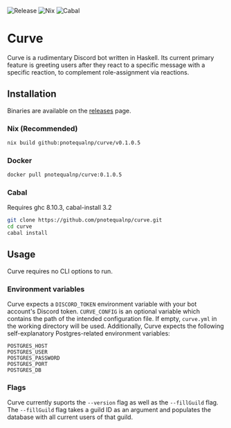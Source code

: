 ![Release](https://github.com/pnotequalnp/curve/workflows/Release/badge.svg)
![Nix](https://github.com/pnotequalnp/curve/workflows/Nix/badge.svg)
![Cabal](https://github.com/pnotequalnp/curve/workflows/Cabal/badge.svg)

# Curve
Curve is a rudimentary Discord bot written in Haskell. Its current primary feature is greeting users after they react to a specific message with a specific reaction, to complement role-assignment via reactions.

## Installation
Binaries are available on the [releases](https://github.com/pnotequalnp/curve/releases) page.

### Nix (Recommended)
```bash
nix build github:pnotequalnp/curve/v0.1.0.5
```

### Docker
```bash
docker pull pnotequalnp/curve:0.1.0.5
```

### Cabal
Requires ghc 8.10.3, cabal-install 3.2

```bash
git clone https://github.com/pnotequalnp/curve.git
cd curve
cabal install
```

## Usage
Curve requires no CLI options to run.

### Environment variables
Curve expects a `DISCORD_TOKEN` environment variable with your bot account's Discord token. `CURVE_CONFIG` is an optional variable which contains the path of the intended configuration file. If empty, `curve.yml` in the working directory will be used.
Additionally, Curve expects the following self-explanatory Postgres-related environment variables:
```
POSTGRES_HOST
POSTGRES_USER
POSTGRES_PASSWORD
POSTGRES_PORT
POSTGRES_DB
```

### Flags
Curve currently suports the `--version` flag as well as the `--fillGuild` flag. The `--fillGuild` flag takes a guild ID as an argument and populates the database with all current users of that guild.
